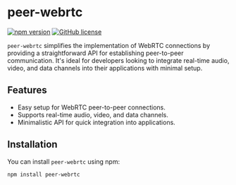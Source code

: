 # peer-webrtc

[![npm version](https://badge.fury.io/js/peer-webrtc.svg)](https://badge.fury.io/js/peer-webrtc)
[![GitHub license](https://img.shields.io/github/license/Abhay-Vachhani/peer-webrtc.svg)](https://github.com/Abhay-Vachhani/peer-webrtc/blob/master/License)

`peer-webrtc` simplifies the implementation of WebRTC connections by providing a straightforward API for establishing peer-to-peer communication. It's ideal for developers looking to integrate real-time audio, video, and data channels into their applications with minimal setup.

## Features

- Easy setup for WebRTC peer-to-peer connections.
- Supports real-time audio, video, and data channels.
- Minimalistic API for quick integration into applications.

## Installation

You can install `peer-webrtc` using npm:

```bash
npm install peer-webrtc
